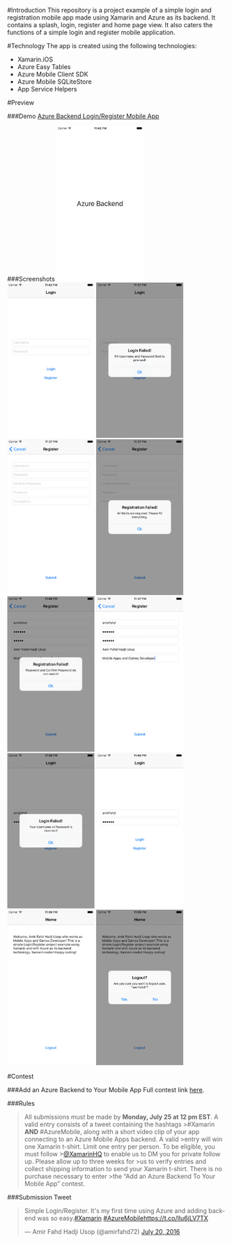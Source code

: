 #Introduction
This repository is a project example of a simple login and registration mobile app made using Xamarin and Azure as its backend. It contains a splash, login, register and home page view. It also caters the functions of a simple login and register mobile application.

#Technology
The app is created using the following technologies:
* Xamarin.iOS
* Azure Easy Tables
* Azure Mobile Client SDK
* Azure Mobile SQLiteStore
* App Service Helpers

#Preview

###Demo
[Azure Backend Login/Register Mobile App](https://www.youtube.com/watch?v=lJsjLW3svXc)

###Screenshots
<img src="./screenshots/1.png" alt="Screenshot1" width="200"/>
<img src="./screenshots/2.png" alt="Screenshot2" width="200"/>
<img src="./screenshots/3.png" alt="Screenshot3" width="200"/>
<img src="./screenshots/4.png" alt="Screenshot4" width="200"/>
<img src="./screenshots/5.png" alt="Screenshot5" width="200"/>
<img src="./screenshots/6.png" alt="Screenshot6" width="200"/>
<img src="./screenshots/7.png" alt="Screenshot7" width="200"/>
<img src="./screenshots/8.png" alt="Screenshot8" width="200"/>
<img src="./screenshots/9.png" alt="Screenshot9" width="200"/>
<img src="./screenshots/10.png" alt="Screenshot10" width="200"/>
<img src="./screenshots/11.png" alt="Screenshot11" width="200"/>

#Contest

###Add an Azure Backend to Your Mobile App
Full contest link [here](xmn.io/29Za7R1).

###Rules
>All submissions must be made by **Monday, July 25 at 12 pm EST**. A valid entry consists of a tweet containing the hashtags >#Xamarin **AND** #AzureMobile, along with a short video clip of your app connecting to an Azure Mobile Apps backend. A valid >entry will win one Xamarin t-shirt. Limit one entry per person. To be eligible, you must follow >[@XamarinHQ](https://twitter.com/xamarinhq) to enable us to DM you for private follow up. Please allow up to three weeks for >us to verify entries and collect shipping information to send your Xamarin t-shirt. There is no purchase necessary to enter >the “Add an Azure Backend To Your Mobile App” contest.

###Submission Tweet
<blockquote class="twitter-tweet" data-lang="en"><p lang="en" dir="ltr">Simple Login/Register. It&#39;s my first time using Azure and adding backend was so easy.<a href="https://twitter.com/hashtag/Xamarin?src=hash">#Xamarin</a> <a href="https://twitter.com/hashtag/AzureMobile?src=hash">#AzureMobile</a><a href="https://t.co/lIu6jLV7TX">https://t.co/lIu6jLV7TX</a></p>&mdash; Amir Fahd Hadji Usop (@amirfahd72) <a href="https://twitter.com/amirfahd72/status/755766233270628353">July 20, 2016</a></blockquote>
<script async src="//platform.twitter.com/widgets.js" charset="utf-8"></script>
